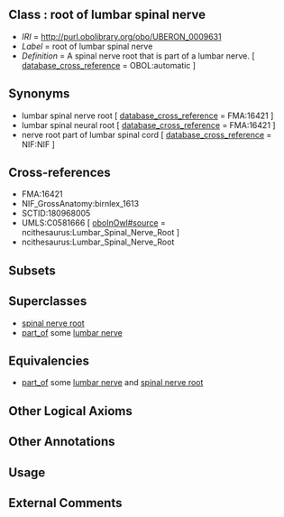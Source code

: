
## Class : root of lumbar spinal nerve

 * *IRI* = http://purl.obolibrary.org/obo/UBERON_0009631
 * *Label* = root of lumbar spinal nerve
 * *Definition* = A spinal nerve root that is part of a lumbar nerve. [ [database_cross_reference](../../ef/oboInOwl#hasDbXref.md) = OBOL:automatic ]

## Synonyms

 * lumbar spinal nerve root [ [database_cross_reference](../../ef/oboInOwl#hasDbXref.md) = FMA:16421 ]
 * lumbar spinal neural root [ [database_cross_reference](../../ef/oboInOwl#hasDbXref.md) = FMA:16421 ]
 * nerve root part of lumbar spinal cord [ [database_cross_reference](../../ef/oboInOwl#hasDbXref.md) = NIF:NIF ]

## Cross-references

 * FMA:16421
 * NIF_GrossAnatomy:birnlex_1613
 * SCTID:180968005
 * UMLS:C0581666 [ [oboInOwl#source](../../ce/oboInOwl#source.md) = ncithesaurus:Lumbar_Spinal_Nerve_Root ]
 * ncithesaurus:Lumbar_Spinal_Nerve_Root

## Subsets


## Superclasses

 * [spinal nerve root](../../UBERON/23/UBERON_0009623.md)
 * [part_of](../../BFO/50/BFO_0000050.md) some [lumbar nerve](../../UBERON/24/UBERON_0009624.md)

## Equivalencies

 * [part_of](../../BFO/50/BFO_0000050.md) some [lumbar nerve](../../UBERON/24/UBERON_0009624.md) and [spinal nerve root](../../UBERON/23/UBERON_0009623.md)

## Other Logical Axioms


## Other Annotations


## Usage


## External Comments

